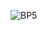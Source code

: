 ![BP5](https://user-images.githubusercontent.com/11818890/68912131-39047800-0725-11ea-8935-55f4586dbd81.png)
